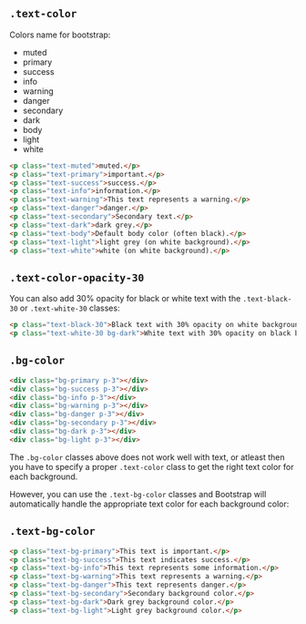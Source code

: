 ## `.text-color`
Colors name for bootstrap:

- muted
- primary
- success
- info
- warning
- danger
- secondary
- dark
- body
- light
- white

```html
<p class="text-muted">muted.</p>
<p class="text-primary">important.</p>
<p class="text-success">success.</p>
<p class="text-info">information.</p>
<p class="text-warning">This text represents a warning.</p>
<p class="text-danger">danger.</p>
<p class="text-secondary">Secondary text.</p>
<p class="text-dark">dark grey.</p>
<p class="text-body">Default body color (often black).</p>
<p class="text-light">light grey (on white background).</p>
<p class="text-white">white (on white background).</p>
```

## `.text-color-opacity-30`
You can also add 30% opacity for black or white text with the `.text-black-30` or `.text-white-30` classes:
```html
<p class="text-black-30">Black text with 30% opacity on white background</p>
<p class="text-white-30 bg-dark">White text with 30% opacity on black background</p>
```

## `.bg-color`
```html
<div class="bg-primary p-3"></div>
<div class="bg-success p-3"></div>
<div class="bg-info p-3"></div>
<div class="bg-warning p-3"></div>
<div class="bg-danger p-3"></div>
<div class="bg-secondary p-3"></div>
<div class="bg-dark p-3"></div>
<div class="bg-light p-3"></div>
```

The `.bg-color` classes above does not work well with text, or atleast then you have to specify a proper `.text-color` class to get the right text color for each background.

However, you can use the `.text-bg-color` classes and Bootstrap will automatically handle the appropriate text color for each background color:
## `.text-bg-color`
```html
<p class="text-bg-primary">This text is important.</p>
<p class="text-bg-success">This text indicates success.</p>
<p class="text-bg-info">This text represents some information.</p>
<p class="text-bg-warning">This text represents a warning.</p>
<p class="text-bg-danger">This text represents danger.</p>
<p class="text-bg-secondary">Secondary background color.</p>
<p class="text-bg-dark">Dark grey background color.</p>
<p class="text-bg-light">Light grey background color.</p>
```
